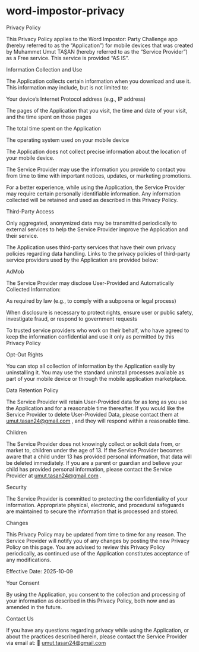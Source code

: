 # word-impostor-privacy

Privacy Policy

This Privacy Policy applies to the Word Impostor: Party Challenge app (hereby referred to as the “Application”) for mobile devices that was created by Muhammet Umut TAŞAN (hereby referred to as the “Service Provider”) as a Free service.
This service is provided “AS IS”.

Information Collection and Use

The Application collects certain information when you download and use it.
This information may include, but is not limited to:

Your device’s Internet Protocol address (e.g., IP address)

The pages of the Application that you visit, the time and date of your visit, and the time spent on those pages

The total time spent on the Application

The operating system used on your mobile device

The Application does not collect precise information about the location of your mobile device.

The Service Provider may use the information you provide to contact you from time to time with important notices, updates, or marketing promotions.

For a better experience, while using the Application, the Service Provider may require certain personally identifiable information.
Any information collected will be retained and used as described in this Privacy Policy.

Third-Party Access

Only aggregated, anonymized data may be transmitted periodically to external services to help the Service Provider improve the Application and their service.

The Application uses third-party services that have their own privacy policies regarding data handling.
Links to the privacy policies of third-party service providers used by the Application are provided below:

AdMob

The Service Provider may disclose User-Provided and Automatically Collected Information:

As required by law (e.g., to comply with a subpoena or legal process)

When disclosure is necessary to protect rights, ensure user or public safety, investigate fraud, or respond to government requests

To trusted service providers who work on their behalf, who have agreed to keep the information confidential and use it only as permitted by this Privacy Policy

Opt-Out Rights

You can stop all collection of information by the Application easily by uninstalling it.
You may use the standard uninstall processes available as part of your mobile device or through the mobile application marketplace.

Data Retention Policy

The Service Provider will retain User-Provided data for as long as you use the Application and for a reasonable time thereafter.
If you would like the Service Provider to delete User-Provided Data, please contact them at umut.tasan24@gmail.com
, and they will respond within a reasonable time.

Children

The Service Provider does not knowingly collect or solicit data from, or market to, children under the age of 13.
If the Service Provider becomes aware that a child under 13 has provided personal information, that data will be deleted immediately.
If you are a parent or guardian and believe your child has provided personal information, please contact the Service Provider at umut.tasan24@gmail.com
.

Security

The Service Provider is committed to protecting the confidentiality of your information.
Appropriate physical, electronic, and procedural safeguards are maintained to secure the information that is processed and stored.

Changes

This Privacy Policy may be updated from time to time for any reason.
The Service Provider will notify you of any changes by posting the new Privacy Policy on this page.
You are advised to review this Privacy Policy periodically, as continued use of the Application constitutes acceptance of any modifications.

Effective Date: 2025-10-09

Your Consent

By using the Application, you consent to the collection and processing of your information as described in this Privacy Policy, both now and as amended in the future.

Contact Us

If you have any questions regarding privacy while using the Application, or about the practices described herein, please contact the Service Provider via email at:
📧 umut.tasan24@gmail.com
